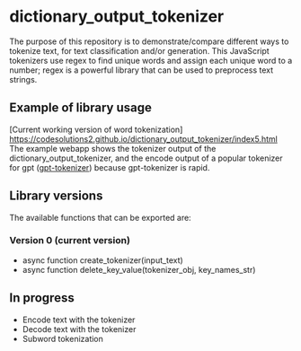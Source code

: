 # dictionary_output_tokenizer

The purpose of this repository is to demonstrate/compare different ways to tokenize text, for text classification and/or generation. This JavaScript tokenizers use regex to find unique words and assign each unique word to a number; regex is a powerful library that can be used to preprocess text strings. 


## Example of library usage

[Current working version of word tokenization] https://codesolutions2.github.io/dictionary_output_tokenizer/index5.html
The example webapp shows the tokenizer output of the dictionary_output_tokenizer, and the encode output of a popular tokenizer for gpt ([gpt-tokenizer](https://www.jsdelivr.com/package/npm/gpt-tokenizer)) because gpt-tokenizer is rapid. 


## Library versions
The available functions that can be exported are:

### Version 0 (current version)
- async function create_tokenizer(input_text)
- async function delete_key_value(tokenizer_obj, key_names_str)

## In progress
  - Encode text with the tokenizer
  - Decode text with the tokenizer
  - Subword tokenization
